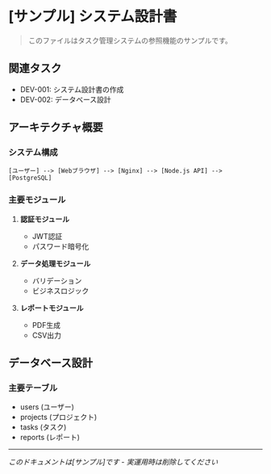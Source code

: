 # [サンプル] システム設計書

> このファイルはタスク管理システムの参照機能のサンプルです。

## 関連タスク
- DEV-001: システム設計書の作成
- DEV-002: データベース設計

## アーキテクチャ概要

### システム構成
```
[ユーザー] --> [Webブラウザ] --> [Nginx] --> [Node.js API] --> [PostgreSQL]
```

### 主要モジュール
1. **認証モジュール**
   - JWT認証
   - パスワード暗号化

2. **データ処理モジュール**
   - バリデーション
   - ビジネスロジック

3. **レポートモジュール**
   - PDF生成
   - CSV出力

## データベース設計

### 主要テーブル
- users (ユーザー)
- projects (プロジェクト)
- tasks (タスク)
- reports (レポート)

---
*このドキュメントは[サンプル]です - 実運用時は削除してください*